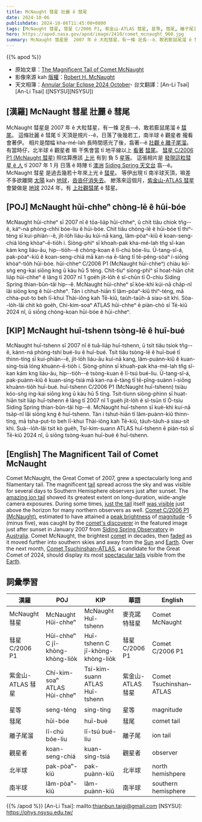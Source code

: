 ```yaml
---
title: McNaught 彗星 壯麗 ê 彗尾
date: 2024-10-06
publishdate: 2024-10-06T11:45:00+0800
tags: [McNaught 彗星, 彗星 C/2006 P1, 紫金山-ATLAS 彗星, 星等, 彗尾, 離子尾溜, 觀星者, 北半球, 南半球]
hero: https://apod.nasa.gov/apod/image/2410/comet_mcnaught_960.jpg
summary: McNaught 彗星是  2007 年 ê 大粒彗星，有一條 足長--ê、敢若膨鼠尾溜 ê 彗尾。
---
```


{{% apod %}}

- 原始文章：[The Magnificent Tail of Comet McNaught](https://apod.nasa.gov/apod/ap241006.html)
- 影像來源 kah [版權][copyright]：[Robert H. McNaught](https://en.wikipedia.org/wiki/Robert_H._McNaught)
- 天文相簿：[Annular Solar Eclipse 2024 October](https://www.facebook.com/media/set/?set=a.524914740237108)- 台文翻譯：[An-Li Tsai][An-Li Tsai] ([NSYSU][NSYSU])

## [漢羅] McNaught 彗星 壯麗 ê 彗尾
McNaught 彗星是  2007 年 ê 大粒彗星，有一條 足長--ê、敢若膨鼠尾溜 ê [彗尾][tail]。
這條壯麗 ê 彗尾 tī 天頂是規片--ê，日落了後幾若工，南半球 ê 觀星者 攏看會著伊。
相片是闊幅 kha-mé-lah 長時間感光了後，翕著--ê [壯觀 ê 離子尾溜][amazing ion tail]。
有當時仔，北半球 ê 觀星者 嘛 干焦會當 tī 地平線以上 [看著][was visible] [彗尾][just the tail]。
[彗星 C/2006 P1 (McNaught 彗星)][Comet C/2006 P1 (McNaught)] 照估算應該 [上光][peak brightness] 有到 負 5 [星等][magnitude]。
這張相片是 [發現這粒彗星 ê 人][comet's discoverer] tī 2007 年 1 月 日落 ê 時陣 tī [澳洲][Australia] [Siding Spring 天文台][Siding Spring Observatory] 翕--ê。
McNaught 彗星 是過去幾若十年來上光 ê [彗星][comet]。
等伊出現 tī 南半球天頂，嘛差不多欲離開 [太陽][Sun] kah [地球][Earth 1]，[沓沓仔消失去][faded]。
紲落來這個月，[紫金山-ATLAS 彗星][Comet Tsuchinshan–ATLAS] 會變做是 [地球][Earth 2] 2024 年，有 [上壯觀彗尾][spectacular tails] ê 彗星。

## [POJ] McNaught hūi-chheⁿ chòng-lē ê hūi-bóe
McNaught hūi-chheⁿ sī 2007 nî ê tōa-lia̍p hūi-chheⁿ, ū chi̍t tiâu chiok tn̂g--ê, káⁿ-ná phòng-chhí bóe-liu ê hūi-bóe.
Chit tiâu chòng-lē ê hūi-bóe tī thiⁿ-téng sī kui-phiàn--ê, ji̍t-lo̍h liáu-āu kúi-nā kang, lâm-pòaⁿ-kiû ê koan-seng-chiá lóng khòaⁿ-ē-tio̍h i.
Siòng-phìⁿ sī khoah-pak kha-mé-lah tn̂g sî-kan kám kng liáu-āu, hip--tio̍h--ê chòng-koan ê lī-chú bóe-liu.
Ū-tang-sî-á, pak-pòaⁿ-kiû ê koan-seng-chiá mā kan-na ē-tàng tī tē-pêng-sòaⁿ í-siōng khòaⁿ-tio̍h hūi-bóe.
hūi-chheⁿ C/2006 P1 (McNaught hūi-chheⁿ) chiàu kó͘-sǹg eng-kai siōng kng ū kàu hū 5 téng.
Chit-tiuⁿ siòng-phìⁿ sī hoat-hiān chit lia̍p hūi-chheⁿ ê lâng tī 2007 nî 1 goe̍h ji̍t-lo̍h ê sî-chūn tī Ò-chiu Siding Spring thian-bûn-tâi hip--ê.
McNaught hūi-chheⁿ sī kòe-khì kúi-nā cha̍p-nî lâi siōng kng ê hūi-chheⁿ.
Tán i chhut-hiān tī lâm-pòaⁿ-kiû thiⁿ-téng, mā chha-put-to beh lī-khui Thài-iông kah Tē-kiû, tau̍h-tau̍h-á siau-sit khì.
Sòa--lo̍h-lâi chit kò goe̍h, Chí-kim-soaⁿ ATLAS hūi-chheⁿ ē piàn-chò sī Tē-kiû 2024 nî, ū siōng chòng-koan hūi-bóe ê hūi-chheⁿ.

## [KIP] McNaught huī-tshenn tsòng-lē ê huī-bué
McNaught huī-tshenn sī 2007 nî ê tuā-lia̍p huī-tshenn, ū tsi̍t tiâu tsiok tn̂g--ê, kánn-ná phòng-tshí bué-liu ê huī-bué.
Tsit tiâu tsòng-lē ê huī-bué tī thinn-tíng sī kui-phiàn--ê, ji̍t-lo̍h liáu-āu kuí-nā kang, lâm-puànn-kiû ê kuan-sing-tsiá lóng khuànn-ē-tio̍h i.
Siòng-phìnn sī khuah-pak kha-mé-lah tn̂g sî-kan kám kng liáu-āu, hip--tio̍h--ê tsòng-kuan ê lī-tsú bué-liu.
Ū-tang-sî-á, pak-puànn-kiû ê kuan-sing-tsiá mā kan-na ē-tàng tī tē-pîng-suànn í-siōng khuànn-tio̍h huī-bué.
huī-tshenn C/2006 P1 (McNaught huī-tshenn) tsiàu kóo-sǹg ing-kai siōng kng ū kàu hū 5 tíng.
Tsit-tiunn siòng-phìnn sī huat-hiān tsit lia̍p huī-tshenn ê lâng tī 2007 nî 1 gue̍h ji̍t-lo̍h ê sî-tsūn tī Ò-tsiu Siding Spring thian-bûn-tâi hip--ê.
McNaught huī-tshenn sī kuè-khì kuí-nā tsa̍p-nî lâi siōng kng ê huī-tshenn.
Tán i tshut-hiān tī lâm-puànn-kiû thinn-tíng, mā tsha-put-to beh lī-khui Thài-iông kah Tē-kiû, ta̍uh-ta̍uh-á siau-sit khì.
Suà--lo̍h-lâi tsit kò gue̍h, Tsí-kim-suann ATLAS huī-tshenn ē piàn-tsò sī Tē-kiû 2024 nî, ū siōng tsòng-kuan huī-bué ê huī-tshenn.

## [English] The Magnificent Tail of Comet McNaught
Comet McNaught, the Great Comet of 2007, grew a spectacularly long and filamentary tail.
The magnificent [tail][tail] spread across the sky and was visible for several days to Southern Hemisphere observers just after sunset.
The [amazing ion tail][amazing ion tail] showed its greatest extent on long-duration, wide-angle camera exposures.
During some times, [just the tail][just the tail] itself [was visible][was visible] just above the horizon for many northern observers as well.
[Comet C/2006 P1 (McNaught)][Comet C/2006 P1 (McNaught)], estimated to have attained a [peak brightness][peak brightness] of [magnitude][magnitude] -5 (minus five), was caught by the [comet's discoverer][comet's discoverer] in the featured image just after sunset in January 2007 from [Siding Spring Observatory][Siding Spring Observatory] in [Australia][Australia].
Comet McNaught, the brightest [comet][comet] in decades, then [faded][faded] as it moved further into southern skies and away from the [Sun][Sun] and [Earth][Earth 1].
Over the next month, [Comet Tsuchinshan–ATLAS][Comet Tsuchinshan–ATLAS], a candidate for the Great Comet of 2024, should display its most [spectacular tails][spectacular tails] visible from the [Earth][Earth 2].

## 詞彙學習
|漢羅|POJ|KIP|華語|English|
|-|-|-|-|-|
| McNaught 彗星 | McNaught Hūi-chheⁿ | McNaught Huī-tshenn | 麥克諾特彗星 | Comet McNaught |
| 彗星 C/2006 P1 | Hūi-chheⁿ C jī-khòng-khòng-lio̍k | Huī-tshenn C jī-khòng-khòng-lio̍k | 彗星 C/2006 P1 | Comet C/2006 P1 |
| 紫金山-ATLAS 彗星 | Chí-kim-soaⁿ ATLAS Hūi-chheⁿ | Tsí-kim-suann ATLAS Huī-tshenn | 紫金山-ATLAS 彗星 | Comet Tsuchinshan–ATLAS |
| 星等 | seng-téng | sing-tíng | 星等 | magnitude |
| 彗尾 | hūi-bóe | huī-bué | 彗尾 | comet tail |
| 離子尾溜 | lī-chú bóe-liu | lī-tsú bué-liu | 離子尾 | ion tail |
| 觀星者 | koan-seng-chiá | kuan-sing-tsiá | 觀星者 | observer |
| 北半球 | pak-pòaⁿ-kiû | pak-puànn-kiû | 北半球 | north hemishpere |
| 南半球 | lâm-pòaⁿ-kiû | lâm-puànn-kiû | 南半球 | southern hemisphere |

{{% /apod %}}
[An-Li Tsai]: mailto:thianbun.taigi@gmail.com
[NSYSU]: https://phys.nsysu.edu.tw/

[copyright]: https://apod.nasa.gov/apod/fap/lib/about_apod.html#srapply
[License3]: https://creativecommons.org/licenses/by/3.0/
[License2]:https://creativecommons.org/licenses/by-nc-nd/2.0/

[tail]:https://spaceplace.nasa.gov/comets/en/anatomy-of-a-comet.en.jpg
[amazing ion tail]:https://apod.nasa.gov/apod/ap070117.html
[just the tail]:https://www.reddit.com/media?url=https%3A%2F%2Fpreview.redd.it%2Fwhy-does-my-chair-have-a-tail-v0-qb21j8tqqm9d1.jpeg%3Fwidth%3D1080%26crop%3Dsmart%26auto%3Dwebp%26s%3D4939c7f7cdca268e0d7ee51860e129ca09b27648
[was visible]:http://spaceweather.com/comets/gallery_mcnaught_page11.htm
[Comet C/2006 P1 (McNaught)]:https://en.wikipedia.org/wiki/Comet_McNaught
[peak brightness]:https://web.archive.org/web/20111228014918/http://www.icq.eps.harvard.edu/brightest.html
[magnitude]:http://en.wikipedia.org/wiki/Apparent_magnitude
[comet's discoverer]:http://en.wikipedia.org/wiki/Robert_H._McNaught
[Siding Spring Observatory]:https://youtu.be/A-85ZRf6z3U
[Australia]:http://en.wikipedia.org/wiki/Australia
[comet]:https://science.nasa.gov/solar-system/comets/facts/
[faded]:http://www.icq.eps.harvard.edu/C2006P1_eph.html
[Sun]:https://apod.nasa.gov/apod/ap230222.html
[Earth 1]:https://apod.nasa.gov/apod/ap060927.html
[Comet Tsuchinshan–ATLAS]:https://apod.nasa.gov/apod/ap240925.html
[spectacular tails]:https://apod.nasa.gov/apod/ap210308.html
[Earth 2]:https://earthobservatory.nasa.gov/
